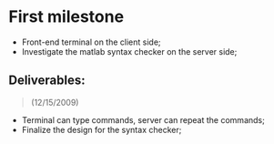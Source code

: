 # First milestone #

  * Front-end terminal on the client side;
  * Investigate the matlab syntax checker on the server side;

## Deliverables: ##
> (12/15/2009)
  * Terminal can type commands, server can repeat the commands;
  * Finalize the design for the syntax checker;